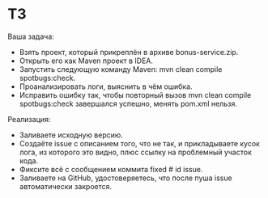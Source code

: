 # ТЗ
Ваша задача:
- Взять проект, который прикреплён в архиве bonus-service.zip.
- Открыть его как Maven проект в IDEA.
- Запустить следующую команду Maven: mvn clean compile spotbugs:check.
- Проанализировать логи, выяснить в чём ошибка.
- Исправить ошибку так, чтобы повторный вызов mvn clean compile spotbugs:check завершался успешно, менять pom.xml нельзя.

Реализация:
- Заливаете исходную версию.
- Создаёте issue с описанием того, что не так, и прикладываете кусок лога, из которого это видно, плюс ссылку на проблемный участок кода.
- Фиксите всё с сообщением коммита fixed # id issue.
- Заливаете на GitHub, удостоверяетесь, что после пуша issue автоматически закроется.
